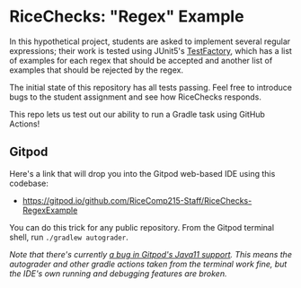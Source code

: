 # RiceChecks: "Regex" Example

In this hypothetical project, students are asked to implement several regular expressions;
their work is tested using JUnit5's [TestFactory](https://junit.org/junit5/docs/5.4.0/api/org/junit/jupiter/api/TestFactory.html),
which has a list of examples for each regex that should be accepted and another list
of examples that should be rejected by the regex.

The initial state of this repository has all tests passing. Feel free
to introduce bugs to the student assignment and see how RiceChecks responds.

This repo lets us test out our ability to run a Gradle task using GitHub Actions!

## Gitpod

Here's a link that will drop you into the Gitpod web-based IDE using
this codebase:
- https://gitpod.io/github.com/RiceComp215-Staff/RiceChecks-RegexExample

You can do this trick for any public repository.
From the Gitpod terminal shell, run `./gradlew autograder`. 

_Note that there's currently [a bug in Gitpod's Java11 support](https://github.com/gitpod-io/gitpod/issues/356). This means the autograder and other gradle actions taken from the terminal work fine, but the IDE's own running and debugging features are broken._
